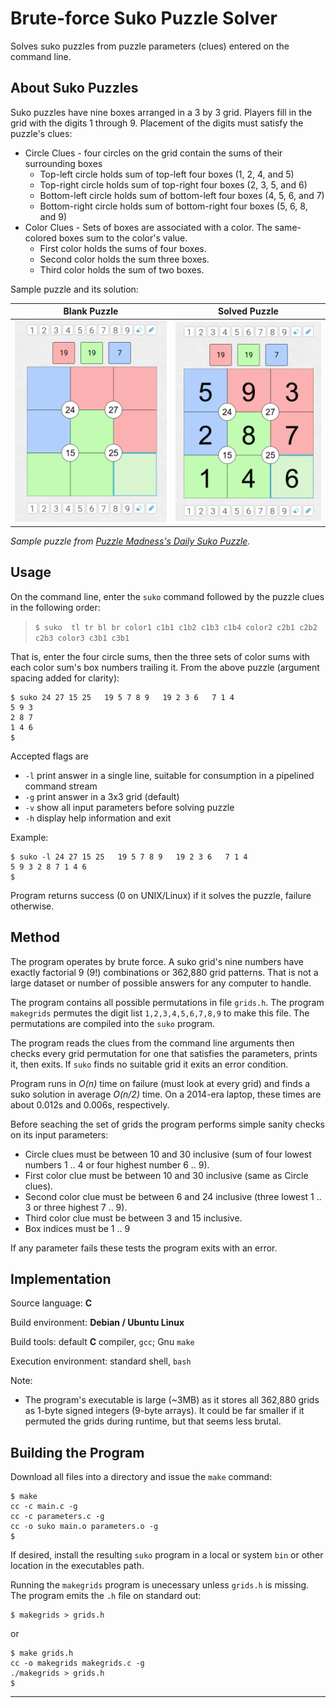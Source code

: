 # Brute-force Suko Puzzle Solver
Solves suko puzzles from puzzle parameters (clues) entered on the command line.
## About Suko Puzzles
Suko puzzles have nine boxes arranged in a 3 by 3 grid.  Players fill in the grid with the digits 1 through 9.  Placement of the digits must satisfy the puzzle's clues:
* Circle Clues - four circles on the grid contain the sums of their surrounding boxes
  * Top-left circle holds sum of top-left four boxes (1, 2, 4, and 5)
  * Top-right circle holds sum of top-right four boxes (2, 3, 5, and 6)
  * Bottom-left circle holds sum of bottom-left four boxes (4, 5, 6, and 7)
  * Bottom-right circle holds sum of bottom-right four boxes (5, 6, 8, and 9)
* Color Clues - Sets of boxes are associated with a color.  The same-colored boxes sum to the color's value.
  * First color holds the sums of four boxes.
  * Second color holds the sum three boxes.
  * Third color holds the sum of two boxes.

Sample puzzle and its solution:

Blank Puzzle | Solved Puzzle
-------------|-------------
![blank puzzle](images/suko-sample.png)|![solved puzzle](images/suko-sample-solved.png)

*Sample puzzle from [Puzzle Madness's Daily Suko Puzzle](https://puzzlemadness.co.uk/suko/mixed/2021/1/18).*

## Usage
On the command line, enter the `suko` command followed by the puzzle clues in the following order:
> `$ suko  tl tr bl br color1 c1b1 c1b2 c1b3 c1b4 color2 c2b1 c2b2 c2b3 color3 c3b1 c3b1`

That is, enter the four circle sums, then the three sets of color sums with each color sum's box numbers 
trailing it.  From the above puzzle (argument spacing added for clarity):
```
$ suko 24 27 15 25   19 5 7 8 9   19 2 3 6   7 1 4
5 9 3
2 8 7
1 4 6
$
```
Accepted flags are
  - `-l`  print answer in a single line, suitable for consumption in a pipelined command stream
  - `-g`  print answer in a 3x3 grid (default)
  - `-v`  show all input parameters before solving puzzle
  - `-h`  display help information and exit

Example:
```
$ suko -l 24 27 15 25   19 5 7 8 9   19 2 3 6   7 1 4
5 9 3 2 8 7 1 4 6
$
```
Program returns success (0 on UNIX/Linux) if it solves the puzzle, failure otherwise.


## Method
The program operates by brute force.  A suko grid's nine numbers have 
exactly factorial 9 (9!) combinations or 362,880 grid patterns.
That is not a large dataset or number of possible answers for any
computer to handle.

The program contains all possible permutations in file `grids.h`.  The program
`makegrids` permutes the digit list `1,2,3,4,5,6,7,8,9` to make this file.  The
permutations are compiled into the `suko` program.

The program reads the clues from the command line arguments then checks 
every grid permutation for one that satisfies the parameters, prints it,
then exits. If `suko` finds no suitable grid it exits an error condition.

Program runs in *O(n)* time on failure (must look at every grid) and finds a
suko solution in average *O(n/2)* time.  On a 2014-era laptop, these times are
about 0.012s and 0.006s, respectively.

Before seaching the set of grids the program performs simple sanity checks
on its input parameters:
  * Circle clues must be between 10 and 30 inclusive (sum of four lowest numbers 1 .. 4 or four highest number 6 .. 9).
  * First color clue must be between 10 and 30 inclusive (same as Circle clues).
  * Second color clue must be between 6 and 24 inclusive (three lowest 1 .. 3 or three highest 7 .. 9).
  * Third color clue must be between 3 and 15 inclusive.
  * Box indices must be 1 .. 9
  
 If any parameter fails these tests the program exits with an error.
 
## Implementation
 Source language: **C**
 
 Build environment: **Debian / Ubuntu Linux**
 
 Build tools: default **C** compiler, `gcc`; Gnu `make`
 
 Execution environment: standard shell, `bash`
 
 Note: 
   * The program's executable is large (~3MB) as it stores all 362,880 grids as 1-byte signed integers (9-byte arrays).
 It could be far smaller if it permuted the grids during runtime, but that seems less brutal.
 
## Building the Program
Download all files into a directory and issue the `make` command:
```
$ make
cc -c main.c -g
cc -c parameters.c -g
cc -o suko main.o parameters.o -g
$
```
If desired, install the resulting `suko` program in a local or system `bin` 
or other location in the executables path.

Running the `makegrids` program is unecessary unless `grids.h` is missing.
The program emits the `.h` file on standard out:
```
$ makegrids > grids.h
```
or
```
$ make grids.h
cc -o makegrids makegrids.c -g
./makegrids > grids.h
$
```
___
